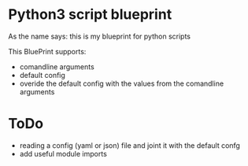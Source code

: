 Python3 script blueprint
========================

As the name says: this is my blueprint for python scripts

This BluePrint supports:

* comandline arguments
* default config
* overide the default config with the values from the comandline arguments

ToDo
====

* reading a config (yaml or json) file and joint it with the default confg
* add useful module imports
